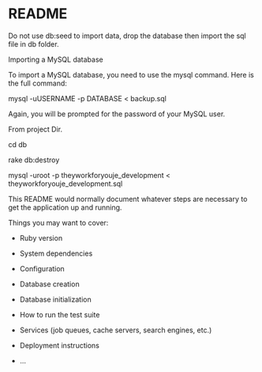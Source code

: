 # README

Do not use db:seed to import data,  drop the database then import the sql file in db folder.

Importing a MySQL database

To import a MySQL database, you need to use the mysql command. Here is the full command:

mysql -uUSERNAME -p DATABASE < backup.sql


Again, you will be prompted for the password of your MySQL user.



From project Dir.

cd db

rake db:destroy

mysql -uroot -p theyworkforyouje_development < theyworkforyouje_development.sql



This README would normally document whatever steps are necessary to get the
application up and running.

Things you may want to cover:

* Ruby version

* System dependencies

* Configuration

* Database creation

* Database initialization

* How to run the test suite

* Services (job queues, cache servers, search engines, etc.)

* Deployment instructions

* ...